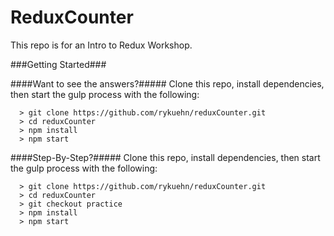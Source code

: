 # ReduxCounter

This repo is for an Intro to Redux Workshop.

###Getting Started###

####Want to see the answers?#####
Clone this repo, install dependencies, then start the gulp process with the following:

```
  > git clone https://github.com/rykuehn/reduxCounter.git
  > cd reduxCounter
  > npm install
  > npm start
```

####Step-By-Step?#####
Clone this repo, install dependencies, then start the gulp process with the following:

```
  > git clone https://github.com/rykuehn/reduxCounter.git
  > cd reduxCounter
  > git checkout practice
  > npm install
  > npm start
```
